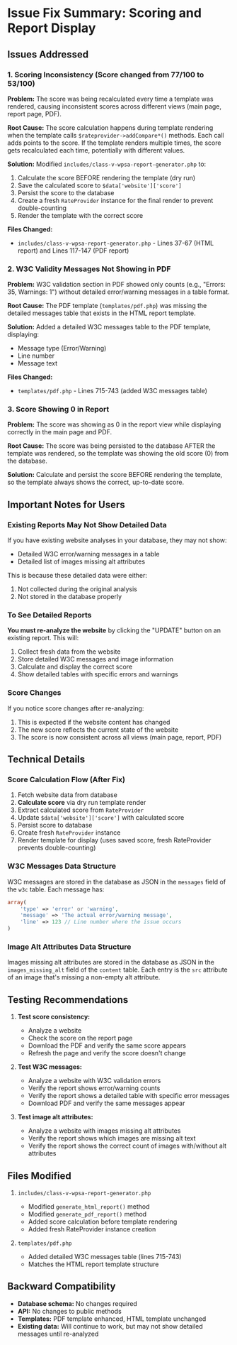 # Issue Fix Summary: Scoring and Report Display

## Issues Addressed

### 1. Scoring Inconsistency (Score changed from 77/100 to 53/100)

**Problem:** The score was being recalculated every time a template was rendered, causing inconsistent scores across different views (main page, report page, PDF).

**Root Cause:** The score calculation happens during template rendering when the template calls `$rateprovider->addCompare*()` methods. Each call adds points to the score. If the template renders multiple times, the score gets recalculated each time, potentially with different values.

**Solution:** Modified `includes/class-v-wpsa-report-generator.php` to:
1. Calculate the score BEFORE rendering the template (dry run)
2. Save the calculated score to `$data['website']['score']`
3. Persist the score to the database
4. Create a fresh `RateProvider` instance for the final render to prevent double-counting
5. Render the template with the correct score

**Files Changed:**
- `includes/class-v-wpsa-report-generator.php` - Lines 37-67 (HTML report) and Lines 117-147 (PDF report)

### 2. W3C Validity Messages Not Showing in PDF

**Problem:** W3C validation section in PDF showed only counts (e.g., "Errors: 35, Warnings: 1") without detailed error/warning messages in a table format.

**Root Cause:** The PDF template (`templates/pdf.php`) was missing the detailed messages table that exists in the HTML report template.

**Solution:** Added a detailed W3C messages table to the PDF template, displaying:
- Message type (Error/Warning)
- Line number
- Message text

**Files Changed:**
- `templates/pdf.php` - Lines 715-743 (added W3C messages table)

### 3. Score Showing 0 in Report

**Problem:** The score was showing as 0 in the report view while displaying correctly in the main page and PDF.

**Root Cause:** The score was being persisted to the database AFTER the template was rendered, so the template was showing the old score (0) from the database.

**Solution:** Calculate and persist the score BEFORE rendering the template, so the template always shows the correct, up-to-date score.

## Important Notes for Users

### Existing Reports May Not Show Detailed Data

If you have existing website analyses in your database, they may not show:
- Detailed W3C error/warning messages in a table
- Detailed list of images missing alt attributes

This is because these detailed data were either:
1. Not collected during the original analysis
2. Not stored in the database properly

### To See Detailed Reports

**You must re-analyze the website** by clicking the "UPDATE" button on an existing report. This will:
1. Collect fresh data from the website
2. Store detailed W3C messages and image information
3. Calculate and display the correct score
4. Show detailed tables with specific errors and warnings

### Score Changes

If you notice score changes after re-analyzing:
1. This is expected if the website content has changed
2. The new score reflects the current state of the website
3. The score is now consistent across all views (main page, report, PDF)

## Technical Details

### Score Calculation Flow (After Fix)

1. Fetch website data from database
2. **Calculate score** via dry run template render
3. Extract calculated score from `RateProvider`
4. Update `$data['website']['score']` with calculated score
5. Persist score to database
6. Create fresh `RateProvider` instance
7. Render template for display (uses saved score, fresh RateProvider prevents double-counting)

### W3C Messages Data Structure

W3C messages are stored in the database as JSON in the `messages` field of the `w3c` table. Each message has:
```php
array(
    'type' => 'error' or 'warning',
    'message' => 'The actual error/warning message',
    'line' => 123 // Line number where the issue occurs
)
```

### Image Alt Attributes Data Structure

Images missing alt attributes are stored in the database as JSON in the `images_missing_alt` field of the `content` table. Each entry is the `src` attribute of an image that's missing a non-empty alt attribute.

## Testing Recommendations

1. **Test score consistency:**
   - Analyze a website
   - Check the score on the report page
   - Download the PDF and verify the same score appears
   - Refresh the page and verify the score doesn't change

2. **Test W3C messages:**
   - Analyze a website with W3C validation errors
   - Verify the report shows error/warning counts
   - Verify the report shows a detailed table with specific error messages
   - Download PDF and verify the same messages appear

3. **Test image alt attributes:**
   - Analyze a website with images missing alt attributes
   - Verify the report shows which images are missing alt text
   - Verify the report shows the correct count of images with/without alt attributes

## Files Modified

1. `includes/class-v-wpsa-report-generator.php`
   - Modified `generate_html_report()` method
   - Modified `generate_pdf_report()` method
   - Added score calculation before template rendering
   - Added fresh RateProvider instance creation

2. `templates/pdf.php`
   - Added detailed W3C messages table (lines 715-743)
   - Matches the HTML report template structure

## Backward Compatibility

- **Database schema:** No changes required
- **API:** No changes to public methods
- **Templates:** PDF template enhanced, HTML template unchanged
- **Existing data:** Will continue to work, but may not show detailed messages until re-analyzed
